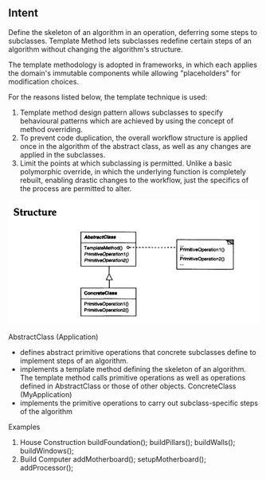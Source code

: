 Intent
--------
Define the skeleton of an algorithm in an operation, deferring some steps to
subclasses.
Template Method lets subclasses redefine certain steps of an algorithm
without changing the algorithm's structure.

The template methodology is adopted in frameworks, in which each applies the domain's immutable
components while allowing "placeholders" for modification choices.

For the reasons listed below, the template technique is used:

1. Template method design pattern allows subclasses to specify behavioural patterns which are achieved by using the concept of method overriding.
2. To prevent code duplication, the overall workflow structure is applied once in the algorithm of the abstract class, as well as any changes are applied in the subclasses.
3. Limit the points at which subclassing is permitted. Unlike a basic polymorphic override, in which the underlying function is completely rebuilt,
   enabling drastic changes to the workflow, just the specifics of the process are permitted to alter.

![img.png](img.png)

AbstractClass (Application)
- defines abstract primitive operations that concrete subclasses define to
  implement steps of an algorithm.
- implements a template method defining the skeleton of an algorithm. The
  template method calls primitive operations as well as operations defined
  in AbstractClass or those of other objects.
ConcreteClass (MyApplication)
- implements the primitive operations to carry out subclass-specific steps of the algorithm

Examples
1. House Construction
   buildFoundation();
   buildPillars();
   buildWalls();
   buildWindows();
2. Build Computer
   addMotherboard();
   setupMotherboard();
   addProcessor();